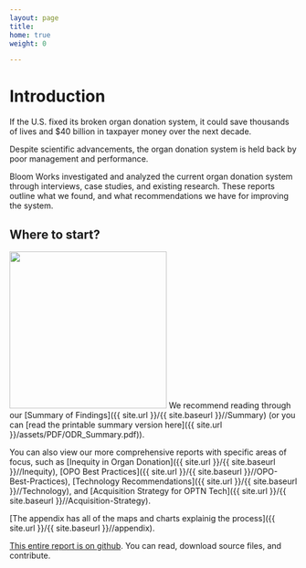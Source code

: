 ```yaml
---
layout: page
title: 
home: true
weight: 0

---
```


# Introduction

If the U.S. fixed its broken organ donation system, it could save thousands of lives and $40 billion in taxpayer money over the next decade.

Despite scientific advancements, the organ donation system is held back by poor management and performance.

Bloom Works investigated and analyzed the current organ donation system through interviews, case studies, and existing research. These reports outline what we found, and what recommendations we have for improving the system.

## Where to start? 

<img src="{{ site.url }}/assets/images/odr-sum-cov.jpg" width="275" >
<!-- ![Summary of Findings front cover](assets/images/odr-sum-cov.jpg)
 -->
We recommend reading through our [Summary of Findings]({{ site.url }}/{{ site.baseurl }}//Summary) (or you can [read the printable summary version here]({{ site.url }}/assets/PDF/ODR_Summary.pdf)).

You can also view our more comprehensive reports with specific areas of focus, such as [Inequity in Organ Donation]({{ site.url }}/{{ site.baseurl }}//Inequity), [OPO Best Practices]({{ site.url }}/{{ site.baseurl }}//OPO-Best-Practices), [Technology Recommendations]({{ site.url }}/{{ site.baseurl }}//Technology), and [Acquisition Strategy for OPTN Tech]({{ site.url }}/{{ site.baseurl }}//Acquisition-Strategy). 

[The appendix has all of the maps and charts explainig the process]({{ site.url }}/{{ site.baseurl }}//appendix). 

[This entire report is on github](https://github.com/Bloom-Works/organ-donation-reform). You can read, download source files, and contribute.
